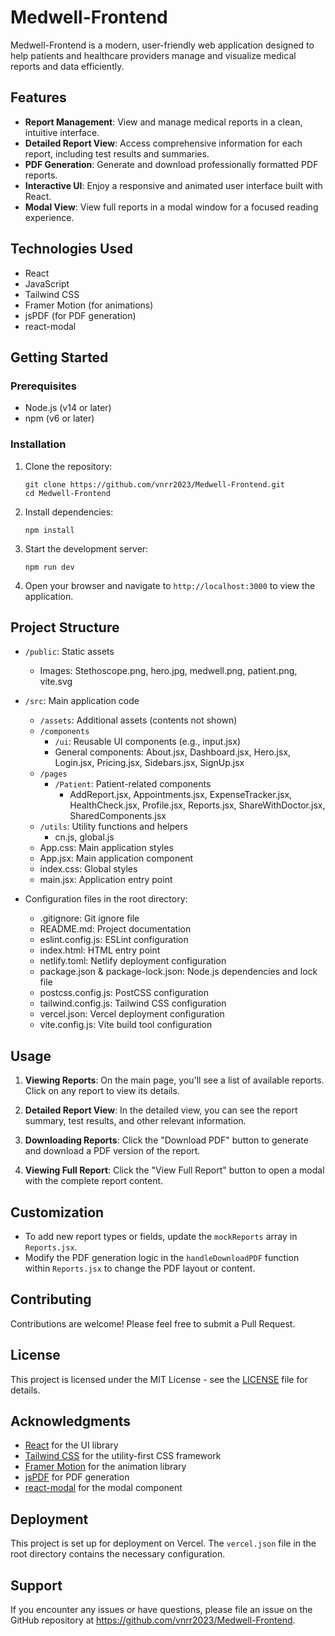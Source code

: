 # Medwell-Frontend

Medwell-Frontend is a modern, user-friendly web application designed to help patients and healthcare providers manage and visualize medical reports and data efficiently.

## Features

- **Report Management**: View and manage medical reports in a clean, intuitive interface.
- **Detailed Report View**: Access comprehensive information for each report, including test results and summaries.
- **PDF Generation**: Generate and download professionally formatted PDF reports.
- **Interactive UI**: Enjoy a responsive and animated user interface built with React.
- **Modal View**: View full reports in a modal window for a focused reading experience.

## Technologies Used

- React
- JavaScript
- Tailwind CSS
- Framer Motion (for animations)
- jsPDF (for PDF generation)
- react-modal

## Getting Started

### Prerequisites

- Node.js (v14 or later)
- npm (v6 or later)

### Installation

1. Clone the repository:
   ```
   git clone https://github.com/vnrr2023/Medwell-Frontend.git
   cd Medwell-Frontend
   ```

2. Install dependencies:
   ```
   npm install
   ```

3. Start the development server:
   ```
   npm run dev
   ```

4. Open your browser and navigate to `http://localhost:3000` to view the application.

## Project Structure

- `/public`: Static assets
  - Images: Stethoscope.png, hero.jpg, medwell.png, patient.png, vite.svg

- `/src`: Main application code
  - `/assets`: Additional assets (contents not shown)
  - `/components`
    - `/ui`: Reusable UI components (e.g., input.jsx)
    - General components: About.jsx, Dashboard.jsx, Hero.jsx, Login.jsx, Pricing.jsx, Sidebars.jsx, SignUp.jsx
  - `/pages`
    - `/Patient`: Patient-related components
      - AddReport.jsx, Appointments.jsx, ExpenseTracker.jsx, HealthCheck.jsx, Profile.jsx, Reports.jsx, ShareWithDoctor.jsx, SharedComponents.jsx
  - `/utils`: Utility functions and helpers
    - cn.js, global.js
  - App.css: Main application styles
  - App.jsx: Main application component
  - index.css: Global styles
  - main.jsx: Application entry point

- Configuration files in the root directory:
  - .gitignore: Git ignore file
  - README.md: Project documentation
  - eslint.config.js: ESLint configuration
  - index.html: HTML entry point
  - netlify.toml: Netlify deployment configuration
  - package.json & package-lock.json: Node.js dependencies and lock file
  - postcss.config.js: PostCSS configuration
  - tailwind.config.js: Tailwind CSS configuration
  - vercel.json: Vercel deployment configuration
  - vite.config.js: Vite build tool configuration

## Usage

1. **Viewing Reports**: On the main page, you'll see a list of available reports. Click on any report to view its details.

2. **Detailed Report View**: In the detailed view, you can see the report summary, test results, and other relevant information.

3. **Downloading Reports**: Click the "Download PDF" button to generate and download a PDF version of the report.

4. **Viewing Full Report**: Click the "View Full Report" button to open a modal with the complete report content.

## Customization

- To add new report types or fields, update the `mockReports` array in `Reports.jsx`.
- Modify the PDF generation logic in the `handleDownloadPDF` function within `Reports.jsx` to change the PDF layout or content.

## Contributing

Contributions are welcome! Please feel free to submit a Pull Request.

## License

This project is licensed under the MIT License - see the [LICENSE](LICENSE) file for details.

## Acknowledgments

- [React](https://reactjs.org/) for the UI library
- [Tailwind CSS](https://tailwindcss.com/) for the utility-first CSS framework
- [Framer Motion](https://www.framer.com/motion/) for the animation library
- [jsPDF](https://github.com/MrRio/jsPDF) for PDF generation
- [react-modal](https://github.com/reactjs/react-modal) for the modal component

## Deployment

This project is set up for deployment on Vercel. The `vercel.json` file in the root directory contains the necessary configuration.

## Support

If you encounter any issues or have questions, please file an issue on the GitHub repository at https://github.com/vnrr2023/Medwell-Frontend.
